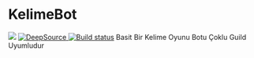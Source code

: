 # KelimeBot
<a href="https://www.codacy.com/gh/SadMap/KelimeBot/dashboard?utm_source=github.com&amp;utm_medium=referral&amp;utm_content=SadMap/KelimeBot&amp;utm_campaign=Badge_Grade"><img src="https://app.codacy.com/project/badge/Grade/042eb3a0849c4b4a8c65c7aaf55d4a37"/></a>
<a href="https://deepsource.io/gh/SadMap/KelimeBot/?ref=repository-badge" target="_blank"><img alt="DeepSource" title="DeepSource" src="https://deepsource.io/gh/SadMap/KelimeBot.svg/?label=active+issues&show_trend=true"/>
[![Build status](https://ci.appveyor.com/api/projects/status/gxy0e821yt3kyl59?svg=true)](https://ci.appveyor.com/project/SadMap/kelimebot)
</a>
Basit Bir Kelime Oyunu Botu Çoklu Guild Uyumludur
